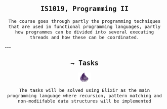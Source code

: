 <h2 style ="text-align:center"><samp>IS1019, Programming II</samp></h2>
<p style ="text-align:center"><samp>The course goes through partly the programming techniques that are used in functional programming languages, partly how programmes can be divided into several executing threads and how these can be coordinated.</samp></p>
---
<h2 style = "text-align:center"><samp> ⇁  Tasks </samp></h2>
<div align="center">
 <img height="30" src="https://github.com/devicons/devicon/blob/master/icons/elixir/elixir-original.svg" title="Elixir" alt="Elixir" width="40" height="40"/>
 </div>
<p style = "text-align:center"><samp>The tasks will be solved using Elixir as the main programming language where recursion, pattern matching and non-modiifable data structures will be implemented </samp></p>

